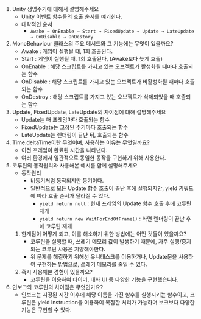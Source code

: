 
1. Unity 생명주기에 대해서 설명해주세요
    - Unity 이벤트 함수들의 호출 순서를 얘기한다.
    - 대략적인 순서
        - `Awake → OnEnable → Start → FixedUpdate → Update → LateUpdate → OnDisable → OnDestory`
2. MonoBehaviour 클래스의 주요 메서드와 그 기능에는 무엇이 있을까요?
    - Awake : 게임이 실행될 떄, 1회 호출된다.
    - Start : 게임이 실행될 때, 1회 호출된다, (Awake보다 늦게 호출)
    - OnEnable : 해당 스크립트를 가지고 있는 오브젝트가 활성화될 때마다 호출되는 함수
    - OnDisable : 해당 스크립트를 가지고 있는 오브젝트가 비활성화될 때마다 호출되는 함수
    - OnDestroy : 해당 스크립트를 가지고 있는 오브젝트가 삭제되었을 때 호출되는 함수
3. Update, FixedUpdate, LateUpdate의 차이점에 대해 설명해주세요
    - Update는 매 프레임마다 호출되는 함수
    - FixedUpdate는 고정된 주기마다 호출되는 함수
    - LateUpdate는 렌더링이 끝난 뒤, 호출되는 함수
4. Time.deltaTime이란 무엇이며, 사용하는 이유는 무엇일까요?
    - 이전 프레임이 완료된 시간을 나타낸다.
    - 여러 환경에서 일관적으로 동일한 동작을 구현하기 위해 사용한다.
5. 코루틴의 동작원리와 사용해본 예시를 함께 설명해주세요
    - 동작원리
        - 비동기처럼 동작되지만 동기이다.
        - 일반적으로 모든 Update 함수 호출이 끝난 후에 실행되지만, yield 키워드에 따라 호출 순서가 달라질 수 있다.
            - ` yield return null ` : 현재 프레임의 Update 함수 호출 후에 코루틴 재개
            - `yield return new WaitForEndOfFrame()` : 화면 렌더링이 끝난 후에 코루틴 재개
    1. 한계점이 어떻게 되고, 이를 해소하기 위한 방법에는 어떤 것들이 있을까요?
        - 코루틴을 실행할 때, 쓰레기 메모리 값이 발생하기 때문에, 자주 실행/중지 되는 코루틴 사용은 지양해야한다.
        - 위 문제를 해결하기 위해선 유니태스크를 이용하거나, Update문을 사용하여 구현하는 방법으로, 쓰레기 메모리를 줄일 수 있다.
    2. 혹시 사용해본 경험이 있을까요?
        - 코루틴을 이용하여 타이머, 대화 UI 등 다양한 기능을 구현했습니다.
6. 인보크와 코루틴의 차이점은 무엇인가요?
    - 인보크는 지정된 시간 이후에 해당 이름을 가진 함수를 실행시키는 함수이고, 코루틴은 yield Instruction을 이용하여 복잡한 처리가 가능하며 보크보다 다양한 기능은 구현할 수 있다.
